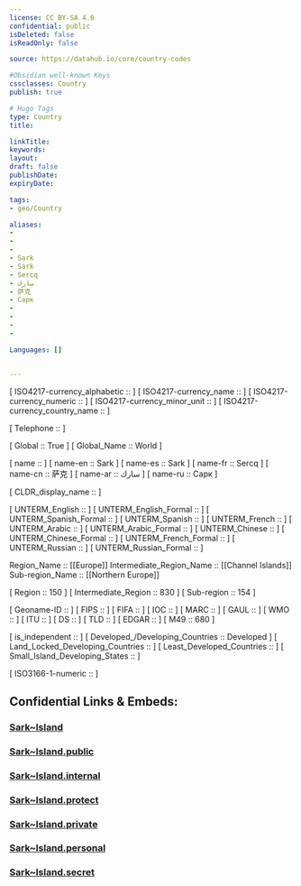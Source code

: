 ```yaml
---
license: CC BY-SA 4.0
confidential: public
isDeleted: false
isReadOnly: false

source: https://datahub.io/core/country-codes

#Obsidian well-known Keys
cssclasses: Country
publish: true

# Hugo Tags
type: Country
title: 

linkTitle: 
keywords: 
layout: 
draft: false
publishDate:
expiryDate: 

tags:
- geo/Country

aliases:
- 
- 
- 
- Sark
- Sark
- Sercq
- سارك
- 萨克
- Сарк
- 
- 
- 
- 

Languages: [] 


---
```


[	ISO4217-currency_alphabetic	 ::  ] 
[	ISO4217-currency_name	 ::  ] 
[	ISO4217-currency_numeric	 ::  ] 
[	ISO4217-currency_minor_unit	 ::  ] 
[	ISO4217-currency_country_name	 ::  ] 

[	Telephone	 ::  ] 

[	Global	 :: True ] 
[	Global_Name	 :: World ] 

[	name	 ::  ] 
[	name-en	 :: Sark ] 
[	name-es	 :: Sark ] 
[	name-fr	 :: Sercq ] 
[	name-cn	 :: 萨克 ] 
[	name-ar	 :: سارك ] 
[	name-ru	 :: Сарк ] 

[	CLDR_display_name	 ::  ] 

[	UNTERM_English	 ::  ] 
[	UNTERM_English_Formal	 ::  ] 
[	UNTERM_Spanish_Formal	 ::  ] 
[	UNTERM_Spanish	 ::  ] 
[	UNTERM_French	 ::  ] 
[	UNTERM_Arabic	 ::  ] 
[	UNTERM_Arabic_Formal	 ::  ] 
[	UNTERM_Chinese	 ::  ] 
[	UNTERM_Chinese_Formal	 ::  ] 
[	UNTERM_French_Formal	 ::  ] 
[	UNTERM_Russian	 ::  ] 
[	UNTERM_Russian_Formal	 ::  ] 

Region_Name ::  [[Europe]] 
Intermediate_Region_Name ::  [[Channel Islands]] 
Sub-region_Name ::  [[Northern Europe]] 

[	Region	 :: 150 ] 
[	Intermediate_Region	 :: 830 ] 
[	Sub-region	 :: 154 ] 

[	Geoname-ID	 ::  ] 
[	FIPS	 ::  ] 
[	FIFA	 ::  ] 
[	IOC	 ::  ] 
[	MARC	 ::  ] 
[	GAUL	 ::  ] 
[	WMO	 ::  ] 
[	ITU	 ::  ] 
[	DS	 ::  ] 
[	TLD	 ::  ] 
[	EDGAR	 ::  ] 
[	M49	 :: 680 ] 

[	is_independent	 ::  ] 
[	Developed_/Developing_Countries	 :: Developed ] 
[	Land_Locked_Developing_Countries	 ::  ] 
[	Least_Developed_Countries	 ::  ] 
[	Small_Island_Developing_States	 ::  ] 

[	ISO3166-1-numeric	 ::  ] 


## Confidential Links & Embeds: 

### [Sark~Island](/_Standards/Earth/Continent/Europe/Europe~North/UK/Guernsey/Sark~Island.md) 

### [Sark~Island.public](/_public/Earth/Continent/Europe/Europe~North/UK/Guernsey/Sark~Island.public.md) 

### [Sark~Island.internal](/_internal/Earth/Continent/Europe/Europe~North/UK/Guernsey/Sark~Island.internal.md) 

### [Sark~Island.protect](/_protect/Earth/Continent/Europe/Europe~North/UK/Guernsey/Sark~Island.protect.md) 

### [Sark~Island.private](/_private/Earth/Continent/Europe/Europe~North/UK/Guernsey/Sark~Island.private.md) 

### [Sark~Island.personal](/_personal/Earth/Continent/Europe/Europe~North/UK/Guernsey/Sark~Island.personal.md) 

### [Sark~Island.secret](/_secret/Earth/Continent/Europe/Europe~North/UK/Guernsey/Sark~Island.secret.md)


